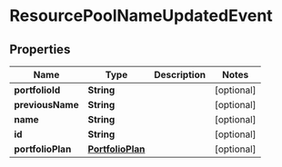 
# ResourcePoolNameUpdatedEvent

## Properties
Name | Type | Description | Notes
------------ | ------------- | ------------- | -------------
**portfolioId** | **String** |  |  [optional]
**previousName** | **String** |  |  [optional]
**name** | **String** |  |  [optional]
**id** | **String** |  |  [optional]
**portfolioPlan** | [**PortfolioPlan**](PortfolioPlan.md) |  |  [optional]



